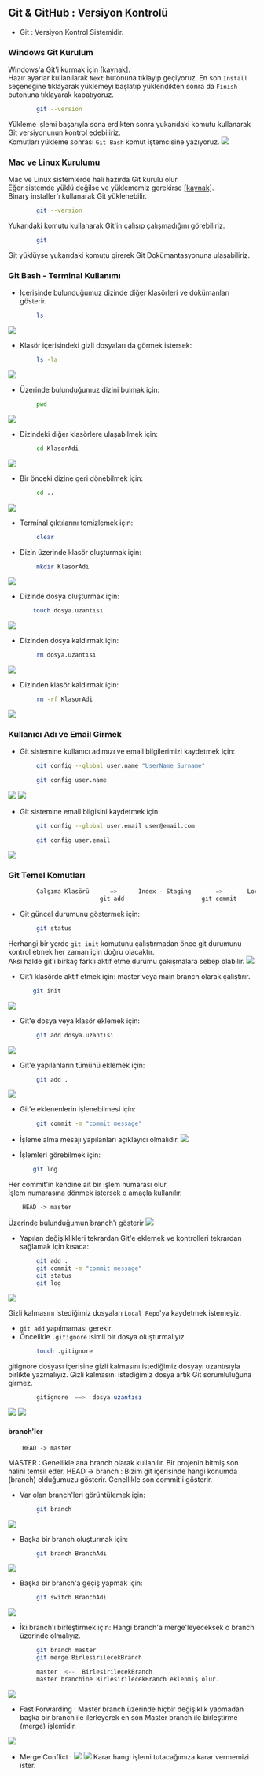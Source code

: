 ## Git & GitHub : Versiyon Kontrolü
- Git : Versiyon Kontrol Sistemidir.

### Windows Git Kurulum
Windows'a Git'i kurmak için [[kaynak]](https://git-scm.com/download/win).       <br/>
Hazır ayarlar kullanılarak `Next` butonuna tıklayıp geçiyoruz. En son `Install` seçeneğine tıklayarak yüklemeyi başlatıp yüklendikten sonra da `Finish` butonuna tıklayarak kapatıyoruz.
```bash
        git --version
```
Yükleme işlemi başarıyla sona erdikten sonra yukarıdaki komutu kullanarak Git versiyonunun kontrol edebiliriz.  <br/>
Komutları yükleme sonrası `Git Bash` komut iştemcisine yazıyoruz.
![](pictures/gitIm1.PNG)

### Mac ve Linux Kurulumu
Mac ve Linux sistemlerde hali hazırda Git kurulu olur.  <br/>
Eğer sistemde yüklü değilse ve yüklememiz gerekirse [[kaynak]](https://git-scm.com/download).   <br/>
Binary installer'ı kullanarak Git yüklenebilir.
```bash
        git --version
```

Yukarıdaki komutu kullanarak Git'in çalışıp çalışmadığını görebiliriz.
```bash
        git
```
Git yüklüyse yukarıdaki komutu girerek Git Dokümantasyonuna ulaşabiliriz.

###  Git Bash - Terminal Kullanımı 
- İçerisinde bulunduğumuz dizinde diğer klasörleri ve dokümanları gösterir.
```bash
        ls      
```
![](pictures/ls.PNG)

- Klasör içerisindeki gizli dosyaları da görmek istersek:
```bash
        ls -la      
```
![](pictures/ls-la.PNG)

- Üzerinde bulunduğumuz dizini bulmak için:
```bash
        pwd
```
![](pictures/pwd.PNG)

- Dizindeki diğer klasörlere ulaşabilmek için:
```bash
        cd KlasorAdi
```
![](pictures/cd.PNG)

- Bir önceki dizine geri dönebilmek için:
```bash
        cd ..
```
![](pictures/cd...PNG)

- Terminal çıktılarını temizlemek için:
```bash
        clear
```

- Dizin üzerinde klasör oluşturmak için:
```bash
        mkdir KlasorAdi
```
![](pictures/mkdir.PNG)

- Dizinde dosya oluşturmak için:
 ```bash
        touch dosya.uzantısı
 ```
 ![](pictures/touch.PNG)

 - Dizinden dosya kaldırmak için:
```bash
        rm dosya.uzantısı
 ```
 ![](pictures/rm.PNG)

- Dizinden klasör kaldırmak için:
```bash
        rm -rf KlasorAdi
```
 ![](pictures/rm-rf.PNG)

### Kullanıcı Adı ve Email Girmek
- Git sistemine kullanıcı adımızı ve email bilgilerimizi kaydetmek için:
```bash
        git config --global user.name "UserName Surname"

        git config user.name
```
 ![](pictures/configUserName1.PNG)
 ![](pictures/configUserName2.PNG)

- Git sistemine email bilgisini kaydetmek için:
```bash
        git config --global user.email user@email.com

        git config user.email
```
 ![](pictures/configUserEmail.PNG)

### Git Temel Komutları
```cs
        Çalşıma Klasörü      =>      Index - Staging       =>       Local Repository
                          git add                      git commit
```

- Git güncel durumunu göstermek için:
```bash
        git status
```
Herhangi bir yerde `git init` komutunu çalıştırmadan önce git durumunu kontrol etmek her zaman için doğru olacaktır. <br/>
Aksi halde git'i birkaç farklı aktif etme durumu çakışmalara sebep olabilir.
 ![](pictures/gitstatus.PNG)

 - Git'i klasörde aktif etmek için:     master veya main branch olarak çalıştırır.
 ```bash
        git init
```
 ![](pictures/gitinit.PNG)

 - Git'e dosya veya klasör eklemek için:
```bash
        git add dosya.uzantısı
```
 ![](pictures/gitadd.PNG)

- Git'e yapılanların tümünü eklemek için:
```bash
        git add .
```
 ![](pictures/gitadd..PNG)

- Git'e eklenenlerin işlenebilmesi için:
```bash
        git commit -m "commit message"
```
- İşleme alma mesajı yapılanları açıklayıcı olmalıdır.
 ![](pictures/gitcommit.PNG)

 - İşlemleri görebilmek için:
 ```bash
        git log
```
Her commit'in kendine ait bir işlem numarası olur. <br/>
İşlem numarasına dönmek istersek o amaçla kullanılır.

        HEAD -> master

Üzerinde bulunduğumun branch'ı gösterir
![](pictures/gitlog.PNG)

- Yapılan değişiklikleri tekrardan Git'e eklemek ve kontrolleri tekrardan sağlamak için kısaca:
```bash
        git add .
        git commit -m "commit message"
        git status
        git log
```
![](pictures/gitbref.PNG)

Gizli kalmasını istediğimiz dosyaları `Local Repo`'ya kaydetmek istemeyiz.
- `git add` yapılmaması gerekir.
- Öncelikle `.gitignore` isimli bir dosya oluşturmalıyız.
```bash
        touch .gitignore
```
gitignore dosyası içerisine gizli kalmasını istediğimiz dosyayı uzantısıyla birlikte yazmalıyız.
Gizli kalmasını istediğimiz dosya artık Git sorumluluğuna girmez.
```cs
        gitignore  ==>  dosya.uzantısı
```
![](pictures/gitignore2.PNG)
![](pictures/gitignore1.PNG)

#### branch'ler

        HEAD -> master

MASTER : Genellikle ana branch olarak kullanılır. Bir projenin bitmiş son halini temsil eder.
HEAD -> branch : Bizim git içerisinde hangi konumda (branch) olduğumuzu gösterir. Genellikle son commit'i gösterir.
- Var olan branch'leri görüntülemek için:
```bash
        git branch 
```
![](pictures/gitbranch.PNG)

- Başka bir branch oluşturmak için:
```bash
        git branch BranchAdi 
```
![](pictures/gitbranchN.PNG)

- Başka bir branch'a geçiş yapmak için:
```bash
        git switch BranchAdi 
```
![](pictures/gitswitch.PNG)

- İki branch'ı birleştirmek için:
Hangi branch'a merge'leyeceksek o branch üzerinde olmalıyız.
```bash
        git branch master
        git merge BirlesirilecekBranch
```
```cs
        master  <--  BirlesirilecekBranch
        master branchine BirlesirilecekBranch eklenmiş olur.
```
![](pictures/gitmerge.PNG)

- Fast Forwarding : Master branch üzerinde hiçbir değişiklik yapmadan başka bir branch ile ilerleyerek en son Master branch ile birleştirme (merge) işlemidir.

![](pictures/gitfastforward.PNG)

- Merge Conflict : 
![](pictures/gitconflict1.PNG)
![](pictures/gitconflict2.PNG)
Karar hangi işlemi tutacağımıza karar vermemizi ister.
